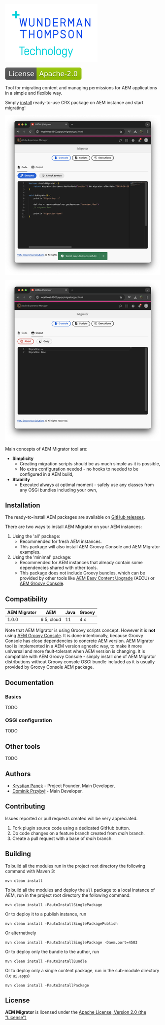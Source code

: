 [![WTT logo](docs/wtt-logo.png)](https://www.wundermanthompson.com)

<!--
[![GitHub tag (latest SemVer)](https://img.shields.io/github/v/tag/wttech/aem-migrator)](https://github.com/wttech/aem-migrator/releases)
[![GitHub All Releases](https://img.shields.io/github/downloads/wttech/aem-migrator/total)](https://github.com/wttech/aem-migrator/releases)
[![Check](https://github.com/wttech/aem-migrator/workflows/Check/badge.svg)](https://github.com/wttech/aem-migrator/actions/workflows/check.yml)
-->
[![Apache License, Version 2.0, January 2004](docs/apache-license-badge.svg)](http://www.apache.org/licenses/)

<!--
<p>
  <img src="docs/logo-text.svg" alt="AEM Migrator" width="300"/>
</p>
-->

Tool for migrating content and managing permissions for AEM applications in a simple and flexible way.

Simply [install](#installation) ready-to-use CRX package on AEM instance and start migrating!

<p>
  <img src="docs/screenshot-console-code.png" alt="AEM Migrator - Console Code (Screenshot)" width="640"/>
</p>

<p>
  <img src="docs/screenshot-console-output.png" alt="AEM Migrator - Console Output (Screenshot)" width="640"/>
</p>

Main concepts of AEM Migrator tool are:

* **Simplicity**
    * Creating migration scripts should be as much simple as it is possible,
    * No extra configuration needed - no hooks to needed to be configured in a AEM build,
* **Stability**
    * Executed always at optimal moment - safely use any classes from any OSGi bundles including your own,

## Installation

The ready-to-install AEM packages are available on [GitHub releases](https://github.com/wttech/aem-migrator/releases).

There are two ways to install AEM Migrator on your AEM instances:

1. Using the 'all' package:
    * Recommended for fresh AEM instances.
    * This package will also install AEM Groovy Console and AEM Migrator examples.
2. Using the 'minimal' package:
    * Recommended for AEM instances that already contain some dependencies shared with other tools.
    * This package does not include Groovy bundles, which can be provided by other tools like [AEM Easy Content Upgrade](https://github.com/valtech/aem-easy-content-upgrade/releases) (AECU) or [AEM Groovy Console](https://github.com/orbinson/aem-groovy-console/releases).

## Compatibility

| AEM Migrator | AEM        | Java | Groovy |
|--------------|------------|------|--------|
| 1.0.0        | 6.5, cloud | 11   | 4.x    |

Note that AEM Migrator is using Groovy scripts concept. However it is **not** using [AEM Groovy Console](https://github.com/icfnext/aem-groovy-console). It is done intentionally, because Groovy Console has close dependencies to concrete AEM version.
AEM Migrator tool is implemented in a AEM version agnostic way, to make it more universal and more fault-tolerant when AEM version is changing.
It is compatible with AEM Groovy Console - simply install one of AEM Migrator distributions without Groovy console OSGi bundle included as it is usually provided by Groovy Console AEM package.

## Documentation

### Basics

TODO

### OSGi configuration

TODO

## Other tools

TODO

## Authors

* [Krystian Panek](mailto:krystian.panek@vml.com) - Project Founder, Main Developer,
* [Dominik Przybył](mailto:dominik.przybyl@vml.com) - Main Developer.

## Contributing

Issues reported or pull requests created will be very appreciated.

1. Fork plugin source code using a dedicated GitHub button.
2. Do code changes on a feature branch created from *main* branch.
3. Create a pull request with a base of *main* branch.

## Building

To build all the modules run in the project root directory the following command with Maven 3:

    mvn clean install

To build all the modules and deploy the `all` package to a local instance of AEM, run in the project root directory the following command:

    mvn clean install -PautoInstallSinglePackage

Or to deploy it to a publish instance, run

    mvn clean install -PautoInstallSinglePackagePublish

Or alternatively

    mvn clean install -PautoInstallSinglePackage -Daem.port=4503

Or to deploy only the bundle to the author, run

    mvn clean install -PautoInstallBundle

Or to deploy only a single content package, run in the sub-module directory (i.e `ui.apps`)

    mvn clean install -PautoInstallPackage

## License

**AEM Migrator** is licensed under the [Apache License, Version 2.0 (the "License")](https://www.apache.org/licenses/LICENSE-2.0.txt)
